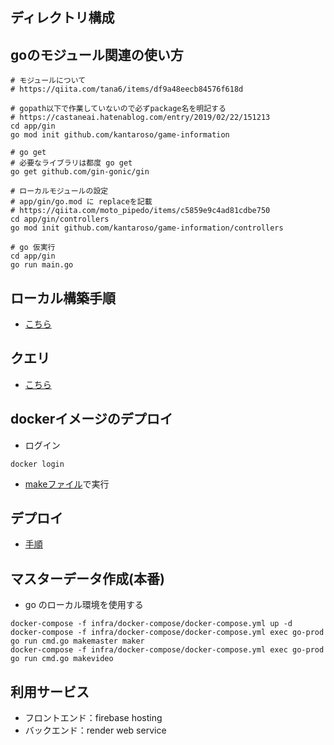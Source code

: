 ## ディレクトリ構成

## goのモジュール関連の使い方

```sell
# モジュールについて
# https://qiita.com/tana6/items/df9a48eecb84576f618d

# gopath以下で作業していないので必ずpackage名を明記する
# https://castaneai.hatenablog.com/entry/2019/02/22/151213
cd app/gin
go mod init github.com/kantaroso/game-information

# go get
# 必要なライブラリは都度 go get
go get github.com/gin-gonic/gin

# ローカルモジュールの設定
# app/gin/go.mod に replaceを記載
# https://qiita.com/moto_pipedo/items/c5859e9c4ad81cdbe750
cd app/gin/controllers
go mod init github.com/kantaroso/game-information/controllers

# go 仮実行
cd app/gin
go run main.go

```

## ローカル構築手順

* [こちら](infra/docker-compose/README.md)


## クエリ

* [こちら](https://github.com/kantaroso/game-information/tree/master/documents/sql)

## dockerイメージのデプロイ

* ログイン
```
docker login
```

* [makeファイル](Makefile)で実行

## デプロイ

* [手順](infra/docker-compose/deploy/README.md)


## マスターデータ作成(本番)

* go のローカル環境を使用する
```shell
docker-compose -f infra/docker-compose/docker-compose.yml up -d
docker-compose -f infra/docker-compose/docker-compose.yml exec go-prod go run cmd.go makemaster maker
docker-compose -f infra/docker-compose/docker-compose.yml exec go-prod go run cmd.go makevideo
```

## 利用サービス
* フロントエンド：firebase hosting
* バックエンド：render web service
